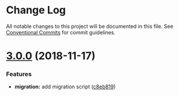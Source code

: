 # Change Log

All notable changes to this project will be documented in this file.
See [Conventional Commits](https://conventionalcommits.org) for commit guidelines.

# [3.0.0](https://github.com/proofdict/proofdict/compare/v2.2.1...v3.0.0) (2018-11-17)


### Features

* **migration:** add migration script ([c8eb819](https://github.com/proofdict/proofdict/commit/c8eb819))
